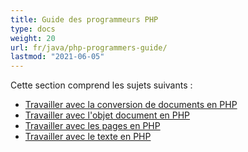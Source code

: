 ```yaml
---
title: Guide des programmeurs PHP
type: docs
weight: 20
url: fr/java/php-programmers-guide/
lastmod: "2021-06-05"
---
```


Cette section comprend les sujets suivants :

- [Travailler avec la conversion de documents en PHP](/pdf/java/working-with-document-conversion-in-php/)
- [Travailler avec l'objet document en PHP](/pdf/java/working-with-document-object-in-php/)
- [Travailler avec les pages en PHP](/pdf/java/working-with-pages-in-php/)
- [Travailler avec le texte en PHP](/pdf/java/working-with-text-in-php/)